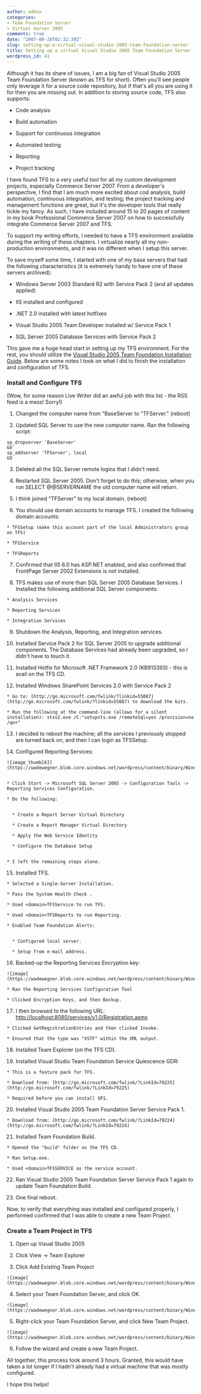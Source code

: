 ```yaml
---
author: admin
categories:
- Team Foundation Server
- Virtual Server 2005
comments: true
date: "2007-08-20T02:32:38Z"
slug: setting-up-a-virtual-visual-studio-2005-team-foundation-server
title: Setting up a virtual Visual Studio 2005 Team Foundation Server
wordpress_id: 41
---
```


Although it has its share of issues, I am a big fan of Visual Studio 2005 Team Foundation Server (known as TFS for short). Often you'll see people only leverage it for a source code repository, but if that's all you are using it for then you are missing out. In addition to storing source code, TFS also supports:

  * Code analysis

  * Build automation

  * Support for continuous integration

  * Automated testing

  * Reporting

  * Project tracking

I have found TFS to a very useful tool for all my custom development projects, especially Commerce Server 2007. From a developer's perspective, I find that I am much more excited about cod analysis, build automation, continuous integration, and testing; the project tracking and management functions are great, but it's the developer tools that really tickle my fancy. As such, I have included around 15 to 20 pages of content in my book Professional Commerce Server 2007 on how to successfully integrate Commerce Server 2007 and TFS.

To support my writing efforts, I needed to have a TFS environment available during the writing of these chapters. I virtualize nearly all my non-production environments, and it was no different when I setup this server.

To save myself some time, I started with one of my base servers that had the following characteristics (it is extremely handy to have one of these servers archived):

  * Windows Server 2003 Standard R2 with Service Pack 2 (and all updates applied)

  * IIS installed and configured

  * .NET 2.0 installed with latest hotfixes

  * Visual Studio 2005 Team Developer installed w/ Service Pack 1

  * SQL Server 2005 Database Services with Service Pack 2

This gave me a huge head start in setting up my TFS environment. For the rest, you should utilize the [Visual Studio 2005 Team Foundation Installation Guide](http://go.microsoft.com/fwlink/?LinkId=40042). Below are some notes I took on what I did to finish the installation and configuration of TFS.


### Install and Configure TFS


(Wow, for some reason Live Writer did an awful job with this list - the RSS feed is a mess! Sorry!)

  1. Changed the computer name from "BaseServer to "TFServer." (reboot)

  2. Updated SQL Server to use the new computer name. Ran the following script:

	sp_dropserver 'BaseServer'  
	GO   
	sp_addserver 'TFServer', local   
	GO

  3. Deleted all the SQL Server remote logins that I didn't need.

  4. Restarted SQL Server 2005. Don't forget to do this; otherwise, when you run SELECT @@SERVERNAME the old computer name will return.

  5. I think joined "TFServer" to my local domain. (reboot)

  6. You should use domain accounts to manage TFS. I created the following domain accounts:

    * TFSSetup (make this account part of the local Administrators group on TFS)

    * TFSService

    * TFSReports

  7. Confirmed that IIS 6.0 has ASP.NET enabled, and also confirmed that FrontPage Server 2002 Extensions is not installed.

  8. TFS makes use of more than SQL Server 2005 Database Services. I Installed the following additional SQL Server components:

    * Analysis Services

    * Reporting Services

    * Integration Services

  9. Shutdown the Analysis, Reporting, and Integration services.

  10. Installed Service Pack 2 for SQL Server 2005 to upgrade additional components. The Database Services had already been upgraded, so I didn't have to touch it.

  11. Installed Hotfix for Microsoft .NET Framework 2.0 (KB913393) - this is avail on the TFS CD.

  12. Installed Windows SharePoint Services 2.0 with Service Pack 2

    * Go to: [http://go.microsoft.com/fwlink/?linkid=55087](http://go.microsoft.com/fwlink/?linkid=55087) to download the bits.

    * Run the following at the command-line (allows for a silent installation): stsv2.exe /C:"setupsts.exe /remoteSql=yes /provision=no /qn+"

  13. I decided to reboot the machine; all the services I previously stopped are turned back on, and then I can login as <domain>TFSSetup.

  14. Configured Reporting Services:


	![image_thumb[6]](https://wadewegner.blob.core.windows.net/wordpress/content/binary/WindowsLiveWriter/ConfiguringavirtualTFServer_7070/image_thumb6_thumb.png)


    * Click Start -> Microsoft SQL Server 2005 -> Configuration Tools -> Reporting Services Configuration.

    * Do the following:


      * Create a Report Server Virtual Directory

      * Create a Report Manager Virtual Directory

      * Apply the Web Service Identity

      * Configure the Database Setup


    * I left the remaining steps alone.




  15. Installed TFS.





    * Selected a Single-Server Installation.

    * Pass the System Health Check .

    * Used <domain>TFSService to run TFS.

    * Used <domain>TFSReports to run Reporting.

    * Enabled Team Foundation Alerts:


      * Configured local server.

      * Setup from e-mail address.

  16. Backed-up the Reporting Services Encryption key:


	![image](https://wadewegner.blob.core.windows.net/wordpress/content/binary/WindowsLiveWriter/ConfiguringavirtualTFServer_7070/image2_thumb.png)

    * Ran the Reporting Services Configuration Tool

    * Clicked Encryption Keys, and then Backup.




  17. I then browsed to the following URL: [http://localhost:8080/services/v1.0/Registration.asmx](http://localhost:8080/services/v1.0/Registration.asmx)


    * Clicked GetRegistrationEntries and then clicked Invoke.

    * Ensured that the type was "VSTF" within the XML output.


  18. Installed Team Explorer (on the TFS CD).

  19. Installed Visual Studio Team Foundation Service Quiescence GDR:


    * This is a feature pack for TFS.

    * Download from: [http://go.microsoft.com/fwlink/?LinkId=79225](http://go.microsoft.com/fwlink/?LinkId=79225)

    * Required before you can install SP1.

  20. Installed Visual Studio 2005 Team Foundation Server Service Pack 1.

    * Download from: [http://go.microsoft.com/fwlink/?LinkId=79224](http://go.microsoft.com/fwlink/?LinkId=79224)

  21. Installed Team Foundation Build.

    * Opened the "build" folder on the TFS CD.

    * Ran Setup.exe.

    * Used <domain>TFSSERVICE as the service account.

  22. Ran Visual Studio 2005 Team Foundation Server Service Pack 1 again to update Team Foundation Build.

  23. One final reboot.


Now, to verify that everything was installed and configured properly, I performed confirmed that I was able to create a new Team Project.

### Create a Team Project in TFS

  1. Open up Visual Studio 2005

  2. Click View -> Team Explorer

  3. Click Add Existing Team Project


	![image](https://wadewegner.blob.core.windows.net/wordpress/content/binary/WindowsLiveWriter/ConfiguringavirtualTFServer_7070/image4_thumb.png)

  4. Select your Team Foundation Server, and click OK.

	![image](https://wadewegner.blob.core.windows.net/wordpress/content/binary/WindowsLiveWriter/ConfiguringavirtualTFServer_7070/image3_thumb.png)

  5. Right-click your Team Foundation Server, and click New Team Project.


	![image](https://wadewegner.blob.core.windows.net/wordpress/content/binary/WindowsLiveWriter/ConfiguringavirtualTFServer_7070/image_thumb_6.png)
	
  6. Follow the wizard and create a new Team Project.

All together, this process took around 3 hours. Granted, this would have taken a lot longer if I hadn't already had a virtual machine that was mostly configured.

I hope this helps!